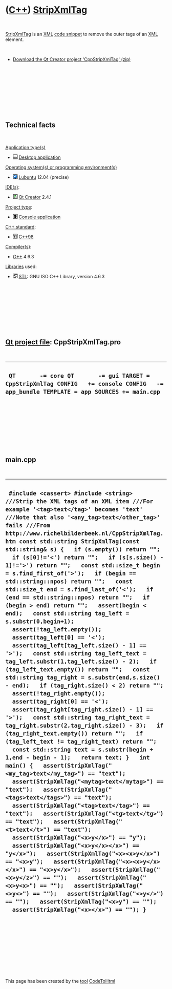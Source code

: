 



 

 

 

 

 

([C++](Cpp.md)) [StripXmlTag](CppStripXmlTag.md)
==================================================

 

[StripXmlTag](CppStripXmlTag.md) is an [XML](CppXml.md) [code
snippet](CppCodeSnippets.md) to remove the outer tags of an
[XML](CppXml.md) element.

 

-   [Download the Qt Creator project
    'CppStripXmlTag' (zip)](CppStripXmlTag.zip)

 

 

 

 

 

Technical facts
---------------

 

[Application type(s)](CppApplication.md)

-   ![Desktop](PicDesktop.png) [Desktop
    application](CppDesktopApplication.md)

[Operating system(s) or programming environment(s)](CppOs.md)

-   ![Lubuntu](PicLubuntu.png) [Lubuntu](CppLubuntu.md) 12.04 (precise)

[IDE(s)](CppIde.md):

-   ![Qt Creator](PicQtCreator.png) [Qt Creator](CppQtCreator.md) 2.4.1

[Project type](CppQtProjectType.md):

-   ![console](PicConsole.png) [Console
    application](CppConsoleApplication.md)

[C++ standard](CppStandard.md):

-   ![C++98](PicCpp98.png) [C++98](Cpp98.md)

[Compiler(s)](CppCompiler.md):

-   [G++](CppGpp.md) 4.6.3

[Libraries](CppLibrary.md) used:

-   ![STL](PicStl.png) [STL](CppStl.md): GNU ISO C++ Library, version
    4.6.3

 

 

 

 

 

[Qt project file](CppQtProjectFile.md): CppStripXmlTag.pro
-----------------------------------------------------------

 

  -------------------------------------------------------------------------------------------------------------------------------------------
  ` QT       -= core QT       -= gui TARGET = CppStripXmlTag CONFIG   += console CONFIG   -= app_bundle TEMPLATE = app SOURCES += main.cpp`
  -------------------------------------------------------------------------------------------------------------------------------------------

 

 

 

 

 

main.cpp
--------

 

  ----------------------------------------------------------------------------------------------------------------------------------------------------------------------------------------------------------------------------------------------------------------------------------------------------------------------------------------------------------------------------------------------------------------------------------------------------------------------------------------------------------------------------------------------------------------------------------------------------------------------------------------------------------------------------------------------------------------------------------------------------------------------------------------------------------------------------------------------------------------------------------------------------------------------------------------------------------------------------------------------------------------------------------------------------------------------------------------------------------------------------------------------------------------------------------------------------------------------------------------------------------------------------------------------------------------------------------------------------------------------------------------------------------------------------------------------------------------------------------------------------------------------------------------------------------------------------------------------------------------------------------------------------------------------------------------------------------------------------------------------------------------------------------------------------------------------------------------------------------------------------------------------------------------------------------------------------------------------------------------------------------------------------------------------------------------------------------------------------------------------------------------------------------------------------------------------------------------
  ` #include <cassert> #include <string>  ///Strip the XML tags of an XML item ///For example '<tag>text</tag>' becomes 'text' ///Note that also '<any_tag>text</other_tag>' fails ///From http://www.richelbilderbeek.nl/CppStripXmlTag.htm const std::string StripXmlTag(const std::string& s) {   if (s.empty()) return "";   if (s[0]!='<') return "";   if (s[s.size() - 1]!='>') return "";   const std::size_t begin = s.find_first_of('>');   if (begin == std::string::npos) return "";   const std::size_t end = s.find_last_of('<');   if (end == std::string::npos) return "";   if (begin > end) return "";   assert(begin < end);   const std::string tag_left = s.substr(0,begin+1);   assert(!tag_left.empty());   assert(tag_left[0] == '<');   assert(tag_left[tag_left.size() - 1] == '>');   const std::string tag_left_text = tag_left.substr(1,tag_left.size() - 2);   if (tag_left_text.empty()) return "";   const std::string tag_right = s.substr(end,s.size() - end);   if (tag_right.size() < 2) return "";   assert(!tag_right.empty());   assert(tag_right[0] == '<');   assert(tag_right[tag_right.size() - 1] == '>');   const std::string tag_right_text = tag_right.substr(2,tag_right.size() - 3);   if (tag_right_text.empty()) return "";   if (tag_left_text != tag_right_text) return "";   const std::string text = s.substr(begin + 1,end - begin - 1);   return text; }   int main() {   assert(StripXmlTag("<my_tag>text</my_tag>") == "text");   assert(StripXmlTag("<mytag>text</mytag>") == "text");   assert(StripXmlTag("<tags>text</tags>") == "text");   assert(StripXmlTag("<tag>text</tag>") == "text");   assert(StripXmlTag("<tg>text</tg>") == "text");   assert(StripXmlTag("<t>text</t>") == "text");   assert(StripXmlTag("<x>y</x>") == "y");   assert(StripXmlTag("<x>y</x></x>") == "y</x>");   assert(StripXmlTag("<x><x>y</x>") == "<x>y");   assert(StripXmlTag("<x><x>y</x></x>") == "<x>y</x>");   assert(StripXmlTag("<x>y</z>") == "");   assert(StripXmlTag("<x>y<x>") == "");   assert(StripXmlTag("<>y<>") == "");   assert(StripXmlTag("<>y</>") == "");   assert(StripXmlTag("<x>y") == "");   assert(StripXmlTag("<x></x>") == ""); }`
  ----------------------------------------------------------------------------------------------------------------------------------------------------------------------------------------------------------------------------------------------------------------------------------------------------------------------------------------------------------------------------------------------------------------------------------------------------------------------------------------------------------------------------------------------------------------------------------------------------------------------------------------------------------------------------------------------------------------------------------------------------------------------------------------------------------------------------------------------------------------------------------------------------------------------------------------------------------------------------------------------------------------------------------------------------------------------------------------------------------------------------------------------------------------------------------------------------------------------------------------------------------------------------------------------------------------------------------------------------------------------------------------------------------------------------------------------------------------------------------------------------------------------------------------------------------------------------------------------------------------------------------------------------------------------------------------------------------------------------------------------------------------------------------------------------------------------------------------------------------------------------------------------------------------------------------------------------------------------------------------------------------------------------------------------------------------------------------------------------------------------------------------------------------------------------------------------------------------

 

 

 

 

 





 




This page has been created by the [tool](Tools.md)
[CodeToHtml](ToolCodeToHtml.md)
